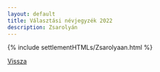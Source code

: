 ```yaml
---
layout: default
title: Választási névjegyzék 2022
description: Zsarolyán
---
```


{% include settlementHTMLs/Zsarolyaan.html %}

[Vissza](./)